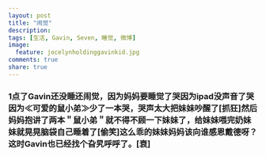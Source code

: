 ```yaml
---
layout: post
title: "闹觉"
description: 
tags: [生活, Gavin, Seven, 睡觉, 微博]
image:
  feature: jocelynholdinggavinkid.jpg
comments: true
share: true
---
```


### 1点了Gavin还没睡还闹觉，因为妈妈要睡觉了哭因为ipad没声音了哭因为≪可爱的鼠小弟≫少了一本哭，哭声太大把妹妹吵醒了[抓狂]然后妈妈抱讲了两本＂鼠小弟＂就不得不顾一下妹妹了，给妹妹喂完奶妹妹就晃晃脑袋自己睡着了[偷笑]这么乖的妹妹妈妈该向谁感恩戴德呀？这时Gavin也已经找个旮旯呼呼了。[衰] ###

